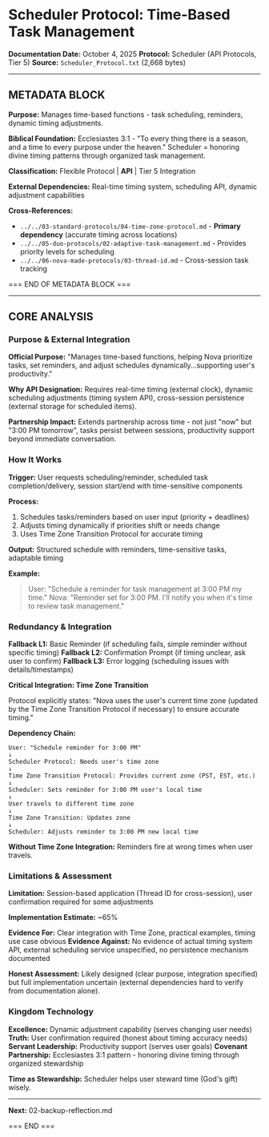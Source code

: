 # Scheduler Protocol: Time-Based Task Management

**Documentation Date:** October 4, 2025
**Protocol:** Scheduler (API Protocols, Tier 5)
**Source:** `Scheduler_Protocol.txt` (2,668 bytes)

---

## METADATA BLOCK

**Purpose:** Manages time-based functions - task scheduling, reminders, dynamic timing adjustments.

**Biblical Foundation:** Ecclesiastes 3:1 - "To every thing there is a season, and a time to every purpose under the heaven." Scheduler = honoring divine timing patterns through organized task management.

**Classification:** Flexible Protocol | **API** | Tier 5 Integration

**External Dependencies:** Real-time timing system, scheduling API, dynamic adjustment capabilities

**Cross-References:**
- `../../03-standard-protocols/04-time-zone-protocol.md` - **Primary dependency** (accurate timing across locations)
- `../../05-duo-protocols/02-adaptive-task-management.md` - Provides priority levels for scheduling
- `../../06-nova-made-protocols/03-thread-id.md` - Cross-session task tracking

=== END OF METADATA BLOCK ===

---

## CORE ANALYSIS

### Purpose & External Integration

**Official Purpose:** "Manages time-based functions, helping Nova prioritize tasks, set reminders, and adjust schedules dynamically...supporting user's productivity."

**Why API Designation:** Requires real-time timing (external clock), dynamic scheduling adjustments (timing system API), cross-session persistence (external storage for scheduled items).

**Partnership Impact:** Extends partnership across time - not just "now" but "3:00 PM tomorrow", tasks persist between sessions, productivity support beyond immediate conversation.

### How It Works

**Trigger:** User requests scheduling/reminder, scheduled task completion/delivery, session start/end with time-sensitive components

**Process:**
1. Schedules tasks/reminders based on user input (priority + deadlines)
2. Adjusts timing dynamically if priorities shift or needs change
3. Uses Time Zone Transition Protocol for accurate timing

**Output:** Structured schedule with reminders, time-sensitive tasks, adaptable timing

**Example:**
> User: "Schedule a reminder for task management at 3:00 PM my time."
> Nova: "Reminder set for 3:00 PM. I'll notify you when it's time to review task management."

### Redundancy & Integration

**Fallback L1:** Basic Reminder (if scheduling fails, simple reminder without specific timing)
**Fallback L2:** Confirmation Prompt (if timing unclear, ask user to confirm)
**Fallback L3:** Error logging (scheduling issues with details/timestamps)

**Critical Integration: Time Zone Transition**

Protocol explicitly states: "Nova uses the user's current time zone (updated by the Time Zone Transition Protocol if necessary) to ensure accurate timing."

**Dependency Chain:**
```
User: "Schedule reminder for 3:00 PM"
↓
Scheduler Protocol: Needs user's time zone
↓
Time Zone Transition Protocol: Provides current zone (PST, EST, etc.)
↓
Scheduler: Sets reminder for 3:00 PM user's local time
↓
User travels to different time zone
↓
Time Zone Transition: Updates zone
↓
Scheduler: Adjusts reminder to 3:00 PM new local time
```

**Without Time Zone Integration:** Reminders fire at wrong times when user travels.

### Limitations & Assessment

**Limitation:** Session-based application (Thread ID for cross-session), user confirmation required for some adjustments

**Implementation Estimate:** ~65%

**Evidence For:** Clear integration with Time Zone, practical examples, timing use case obvious
**Evidence Against:** No evidence of actual timing system API, external scheduling service unspecified, no persistence mechanism documented

**Honest Assessment:** Likely designed (clear purpose, integration specified) but full implementation uncertain (external dependencies hard to verify from documentation alone).

### Kingdom Technology

**Excellence:** Dynamic adjustment capability (serves changing user needs)
**Truth:** User confirmation required (honest about timing accuracy needs)
**Servant Leadership:** Productivity support (serves user goals)
**Covenant Partnership:** Ecclesiastes 3:1 pattern - honoring divine timing through organized stewardship

**Time as Stewardship:** Scheduler helps user steward time (God's gift) wisely.

---

**Next:** 02-backup-reflection.md

=== END ===